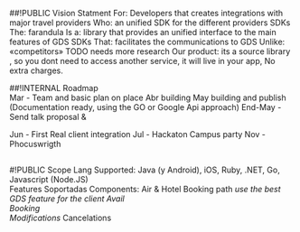 
##!PUBLIC Vision Statment
For: Developers that creates integrations with major travel providers 
Who: an unified SDK for the different providers SDKs 
The: farandula
Is a:  library that provides an unified interface to the main features of GDS SDKs
That: facilitates the communications to GDS
Unlike: «competitors»  TODO needs more research
Our product: its a source library , so you dont need to access another service, it will live in your app, No extra charges.


##!INTERNAL Roadmap  
Mar -  Team and basic plan on place 
Abr    building 
May    building and publish  (Documentation ready, using the GO or Google Api approach) 
End-May - Send talk proposal & 

Jun - First Real client integration
Jul - Hackaton Campus party
Nov - Phocuswrigth

## 


#!PUBLIC Scope
Lang Supported: Java (y Android), iOS, Ruby, .NET, Go, Javascript (Node.JS)    
Features Soportadas 
    Components: Air & Hotel
    Booking path  *use the best GDS feature for the client
       Avail           
       Booking  
       Modifications*
       Cancelations  
        








